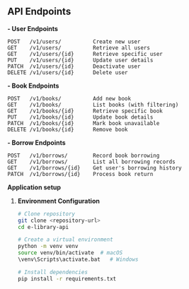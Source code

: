 API Endpoints
-------------------
**- User Endpoints**

```plaintext
POST   /v1/users/          Create new user
GET    /v1/users/          Retrieve all users
GET    /v1/users/{id}      Retrieve specific user
PUT    /v1/users/{id}      Update user details
PATCH  /v1/users/{id}      Deactivate user
DELETE /v1/users/{id}      Delete user
```
**- Book Endpoints**

```plaintext
POST   /v1/books/          Add new book
GET    /v1/books/          List books (with filtering)
GET    /v1/books/{id}      Retrieve specific book
PUT    /v1/books/{id}      Update book details
PATCH  /v1/books/{id}      Mark book unavailable
DELETE /v1/books/{id}      Remove book
```
**- Borrow Endpoints**

```plaintext
POST   /v1/borrows/        Record book borrowing
GET    /v1/borrows/        List all borrowing records
GET    /v1/borrows/{id}    Get user's borrowing history
PATCH  /v1/borrows/{id}    Process book return
```

**Application setup**

1. **Environment Configuration**
   ```bash
   # Clone repository
   git clone <repository-url>
   cd e-library-api

   # Create a virtual environment
   python -m venv venv
   source venv/bin/activate  # macOS
   \venv\Scripts\activate.bat   # Windows

   # Install dependencies
   pip install -r requirements.txt
